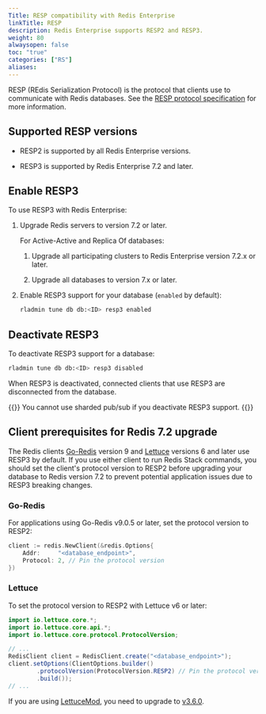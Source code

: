 ```yaml
---
Title: RESP compatibility with Redis Enterprise
linkTitle: RESP
description: Redis Enterprise supports RESP2 and RESP3. 
weight: 80
alwaysopen: false
toc: "true"
categories: ["RS"]
aliases: 
---
```


RESP (REdis Serialization Protocol) is the protocol that clients use to communicate with Redis databases. See the [RESP protocol specification](https://redis.io/docs/reference/protocol-spec/) for more information.

## Supported RESP versions

- RESP2 is supported by all Redis Enterprise versions.

- RESP3 is supported by Redis Enterprise 7.2 and later.

## Enable RESP3

To use RESP3 with Redis Enterprise:

1. Upgrade Redis servers to version 7.2 or later.

    For Active-Active and Replica Of databases:
 
    1. Upgrade all participating clusters to Redis Enterprise version 7.2.x or later.
 
    1. Upgrade all databases to version 7.x or later.

1. Enable RESP3 support for your database (`enabled` by default):

    ```sh
    rladmin tune db db:<ID> resp3 enabled
    ```

 ## Deactivate RESP3

 To deactivate RESP3 support for a database:

 ```sh
 rladmin tune db db:<ID> resp3 disabled
 ```

 When RESP3 is deactivated, connected clients that use RESP3 are disconnected from the database.

{{<note>}}
You cannot use sharded pub/sub if you deactivate RESP3 support.
{{</note>}}

## Client prerequisites for Redis 7.2 upgrade

The Redis clients [Go-Redis](https://redis.uptrace.dev/) version 9 and [Lettuce](https://lettuce.io/) versions 6 and later use RESP3 by default. If you use either client to run Redis Stack commands, you should set the client's protocol version to RESP2 before upgrading your database to Redis version 7.2 to prevent potential application issues due to RESP3 breaking changes.

### Go-Redis

For applications using Go-Redis v9.0.5 or later, set the protocol version to RESP2:

```go
client := redis.NewClient(&redis.Options{
    Addr:     "<database_endpoint>",
    Protocol: 2, // Pin the protocol version
})
```

### Lettuce

To set the protocol version to RESP2 with Lettuce v6 or later:

```java
import io.lettuce.core.*;
import io.lettuce.core.api.*;
import io.lettuce.core.protocol.ProtocolVersion;

// ...
RedisClient client = RedisClient.create("<database_endpoint>");
client.setOptions(ClientOptions.builder()
        .protocolVersion(ProtocolVersion.RESP2) // Pin the protocol version 	
        .build());
// ...
```

If you are using [LettuceMod](https://github.com/redis-developer/lettucemod/), you need to upgrade to [v3.6.0](https://github.com/redis-developer/lettucemod/releases/tag/v3.6.0).